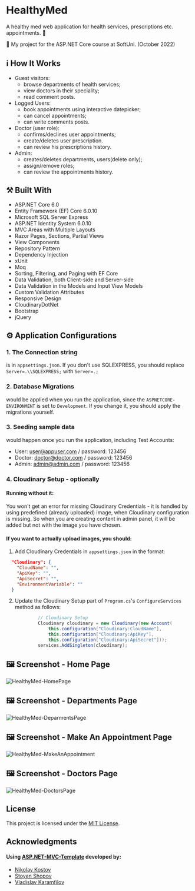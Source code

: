 # HealthyMed

A healthy med web application for health services, prescriptions etc. appointments.  :calendar:

:dart:  My project for the ASP.NET Core course at SoftUni. (October 2022) 

## :information_source: How It Works

- Guest visitors: 
  - browse departments of health services;
  - view doctors in their speciality;
  - read comment posts.
- Logged Users:
  - book appointments using interactive datepicker; 
  - can cancel appointments; 
  - can write comments posts.  
- Doctor (user role):
  - confirms/declines user appointments; 
  - create/deletes user prescription.
  - can review his prescriptions history.
- Admin:
  - creates/deletes departments, users(delete only); 
  - assign/remove roles; 
  - can review the appointments history.

## :hammer_and_pick: Built With

- ASP.NET Core 6.0
- Entity Framework (EF) Core 6.0.10
- Microsoft SQL Server Express
- ASP.NET Identity System 6.0.10
- MVC Areas with Multiple Layouts
- Razor Pages, Sections, Partial Views
- View Components
- Repository Pattern
- Dependency Injection
- xUnit
- Moq
- Sorting, Filtering, and Paging with EF Core
- Data Validation, both Client-side and Server-side
- Data Validation in the Models and Input View Models
- Custom Validation Attributes
- Responsive Design
- CloudinaryDotNet
- Bootstrap
- jQuery

## :gear: Application Configurations

### 1. The Connection string 
is in `appsettings.json`. If you don't use SQLEXPRESS, you should replace `Server=.\\SQLEXPRESS;` with `Server=.;`

### 2. Database Migrations 
would be applied when you run the application, since the `ASPNETCORE-ENVIRONMENT` is set to `Development`. If you change it, you should apply the migrations yourself.

### 3. Seeding sample data
would happen once you run the application, including Test Accounts:
  - User: user@appuser.com / password: 123456
  - Doctor: doctor@doctor.com / password: 123456
  - Admin: admin@admin.com / password: 123456
 
### 4. Cloudinary Setup - optionally
#### Running without it:
You won't get an error for missing Cloudinary Credentials - it is handled by using predefined (already uploaded) image, when Cloudinary configuration is missing. So when you are creating content in admin panel, it will be added but not with the image you have chosen.
#### If you want to actually upload images, you should:
1. Add Cloudinary Credentials in `appsettings.json` in the format:
```json
  "Cloudinary": {
    "CloudName": "",
    "ApiKey": "",
    "ApiSecret": "",
    "EnvironmentVariable": ""
  }
```
2. Update the Cloudinary Setup part of `Program.cs`'s `ConfigureServices` method as follows:
```csharp
            // Cloudinary Setup
            Cloudinary cloudinary = new Cloudinary(new Account(
                this.configuration["Cloudinary:CloudName"],
                this.configuration["Cloudinary:ApiKey"],
                this.configuration["Cloudinary:ApiSecret"]));
            services.AddSingleton(cloudinary);
```

## :framed_picture: Screenshot - Home Page

![HealthyMed-HomePage](https://res.cloudinary.com/healthy-med/image/upload/v1697993568/uploads/HomePage_mfukrd.png)

## :framed_picture: Screenshot - Departments Page

![HealthyMed-DeparmentsPage](https://res.cloudinary.com/healthy-med/image/upload/v1697995625/uploads/Departments_ecvo5x.png)

## :framed_picture: Screenshot - Make An Appointment Page

![HealthyMed-MakeAnAppointment](https://res.cloudinary.com/healthy-med/image/upload/v1697993568/uploads/BookAppoinmentPage_kdbrwl.png)

## :framed_picture: Screenshot - Doctors Page

![HealthyMed-DoctorsPage](https://res.cloudinary.com/healthy-med/image/upload/v1697995625/uploads/Doctors_fikdlg.png)

## License

This project is licensed under the [MIT License](LICENSE).

## Acknowledgments

#### Using [ASP.NET-MVC-Template](https://github.com/NikolayIT/ASP.NET-MVC-Template) developed by:
- [Nikolay Kostov](https://github.com/NikolayIT)
- [Stoyan Shopov](https://github.com/StoyanShopov)
- [Vladislav Karamfilov](https://github.com/vladislav-karamfilov)